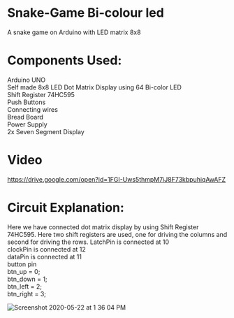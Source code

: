 # Snake-Game Bi-colour led
A snake game on Arduino with LED matrix 8x8

# Components Used:
Arduino UNO</br>
Self made 8x8 LED Dot Matrix Display using 64 Bi-color LED</br>
Shift Register 74HC595</br>
Push Buttons</br>
Connecting wires</br>
Bread Board</br>
Power Supply</br>
2x Seven Segment Display</br>

# Video
https://drive.google.com/open?id=1FGI-Uws5thmpM7iJ8F73kbpuhiqAwAFZ

# Circuit Explanation:
Here we have connected dot matrix display by using Shift Register 74HC595. Here two shift registers are used, one for driving the columns and second for driving the rows.
LatchPin is connected at 10</br>
clockPin is connected at 12</br>
dataPin is connected at 11</br>
button pin</br>
btn_up = 0;</br>
btn_down = 1;</br>
btn_left = 2;</br>
btn_right = 3;</br>

![Screenshot 2020-05-22 at 1 36 04 PM](https://user-images.githubusercontent.com/40122399/82645882-3a14e580-9c31-11ea-8640-e3d78d7f7425.png)

